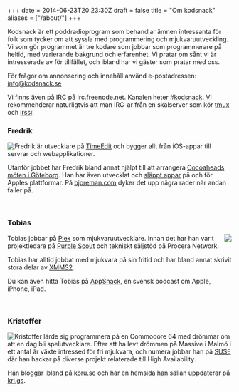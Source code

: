 +++
date = 2014-06-23T20:23:30Z
draft = false
title = "Om kodsnack"
aliases = ["/about/"]
+++

Kodsnack är ett poddradioprogram som behandlar ämnen intressanta för
folk som tycker om att syssla med programmering och
mjukvaruutveckling. Vi som gör programmet är tre kodare som jobbar som
programmerare på heltid, med varierande bakgrund och erfarenhet. Vi
pratar om sånt vi är intresserade av för tillfället, och ibland har vi
gäster som pratar med oss.

För frågor om annonsering och innehåll använd e-postadressen:
[info@kodsnack.se](info@kodsnack.se)

Vi finns även på IRC på irc.freenode.net. Kanalen heter
[#kodsnack](irc://irc.freenode.net/kodsnack). Vi rekommenderar
naturligtvis att man IRC-ar från en skalserver som kör
[tmux](http://tmux.sourceforge.net/) och
[irssi](http://www.irssi.org/)!


### Fredrik

<img src="/img/fredrik.png" style="float:left;" />

Fredrik är utvecklare på [TimeEdit][f1] och
bygger allt från iOS-appar till servrar och webapplikationer.

Utanför jobbet har Fredrik bland annat hjälpt till att arrangera
[Cocoaheads möten i Göteborg][f2]. Han har även utvecklat och
[släppt appar][f3] på och för Apples plattformar. På [bjoreman.com][f4]
dyker det upp några rader när andan faller på.

  [f1]: http://www.timeedit.se/
  [f2]: http://www.meetup.com/cocoaheads-goteborg/
  [f3]: http://apps.bjoreman.com/
  [f4]: http://www.bjoreman.com/

<br clear="all">


### Tobias

<img src="/img/tru1003.jpg" style="float:right;" />

Tobias jobbar på [Plex][t1] som mjukvaruutvecklare. Innan det har han varit
projektledare på [Purple Scout][t2] och tekniskt säljstöd på Procera
Network.

Tobias har alltid jobbat med mjukvara på sin fritid och har bland
annat skrivit stora delar av [XMMS2][t3].

Du kan även hitta Tobias på [AppSnack][t4], en svensk podcast om Apple,
iPhone, iPad.

  [t1]: http://plexapp.com/
  [t2]: http://purplescout.se/
  [t3]: http://xmms2.org/
  [t4]: http://apptv.se/

<br clear="all">


### Kristoffer

<img src="/img/kristoffer.jpg" style="float:left;" />

Kristoffer lärde sig programmera på en Commodore 64 med drömmar om att
en dag bli spelutvecklare. Efter att ha levt drömmen på Massive i
Malmö i ett antal år växte intressed för fri mjukvara, och numera
jobbar han på [SUSE][k1] där han hackar på diverse projekt relaterade till
High Availability.

Han bloggar ibland på [koru.se][k2] och har en hemsida han sällan uppdaterar
på [kri.gs][k3].

  [k1]: http://suse.com/
  [k2]: http://koru.se/
  [k3]: http://kri.gs/

<br clear="all">
